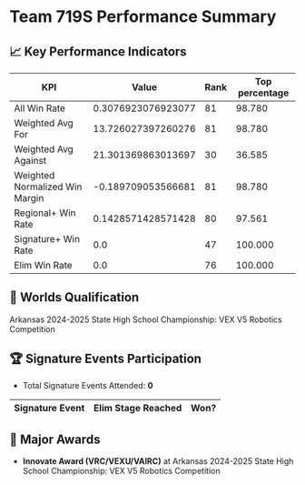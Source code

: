 # Team 719S Performance Summary

## 📈 Key Performance Indicators
| KPI | Value | Rank | Top percentage |
| --- | ----- | ---- | ----- |
| All Win Rate | 0.3076923076923077 | 81 | 98.780 |
| Weighted Avg For | 13.726027397260276 | 81 | 98.780 |
| Weighted Avg Against | 21.301369863013697 | 30 | 36.585 |
| Weighted Normalized Win Margin | -0.189709053566681 | 81 | 98.780 |
| Regional+ Win Rate | 0.1428571428571428 | 80 | 97.561 |
| Signature+ Win Rate | 0.0 | 47 | 100.000 |
| Elim Win Rate | 0.0 | 76 | 100.000 |


## 🎯 Worlds Qualification
Arkansas 2024-2025 State High School Championship: VEX V5 Robotics Competition

## 🏆 Signature Events Participation
- Total Signature Events Attended: **0**

| Signature Event | Elim Stage Reached | Won? |
|:----------------|:-------------------|:----|


## 🥇 Major Awards
- **Innovate Award (VRC/VEXU/VAIRC)** at Arkansas 2024-2025 State High School Championship: VEX V5 Robotics Competition

